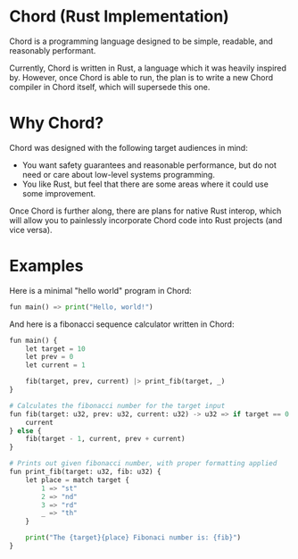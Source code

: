 # Chord (Rust Implementation)

Chord is a programming language designed to be simple, readable, and reasonably performant.

Currently, Chord is written in Rust, a language which it was heavily inspired by. However, once Chord is able to run, the plan is to write a new Chord compiler in Chord itself, which will supersede this one.

# Why Chord? 

Chord was designed with the following target audiences in mind:
- You want safety guarantees and reasonable performance, but do not need or care about low-level systems programming.
- You like Rust, but feel that there are some areas where it could use some improvement.

Once Chord is further along, there are plans for native Rust interop, which will allow you to painlessly incorporate Chord code into Rust projects (and vice versa).

# Examples

Here is a minimal "hello world" program in Chord:
```python
fun main() => print("Hello, world!")
```

And here is a fibonacci sequence calculator written in Chord:
```python
fun main() {
	let target = 10
	let prev = 0
	let current = 1

	fib(target, prev, current) |> print_fib(target, _)
}

# Calculates the fibonacci number for the target input
fun fib(target: u32, prev: u32, current: u32) -> u32 => if target == 0 {
	current
} else {
	fib(target - 1, current, prev + current)
}

# Prints out given fibonacci number, with proper formatting applied
fun print_fib(target: u32, fib: u32) {
	let place = match target {
		1 => "st"
		2 => "nd"
		3 => "rd"
		_ => "th"
	}

	print("The {target}{place} Fibonaci number is: {fib}")
} 
```
